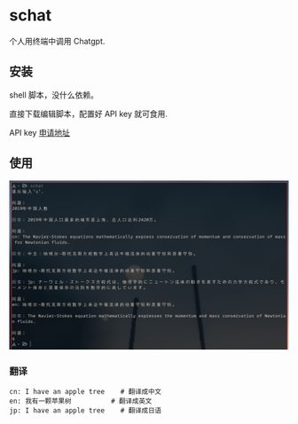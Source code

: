 # schat

个人用终端中调用 Chatgpt.

## 安装

shell 脚本，没什么依赖。

直接下载编辑脚本，配置好 API key 就可食用.

API key [申请地址](https://beta.openai.com/account/api-keys)

## 使用

![demo](images/demo.png)

### 翻译

```console
cn: I have an apple tree    # 翻译成中文
en: 我有一颗苹果树          # 翻译成英文
jp: I have an apple tree    # 翻译成日语
```
